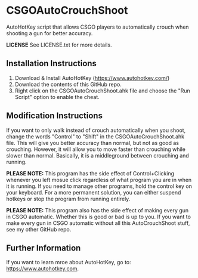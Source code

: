 # CSGOAutoCrouchShoot
AutoHotKey script that allows CSGO players to automatically crouch when shooting a gun for better accuracy.

**LICENSE**
See LICENSE.txt for more details.

## Installation Instructions ##
1. Download & Install AutoHotKey (https://www.autohotkey.com/)
2. Download the contents of this GitHub repo.
3. Right click on the CSGOAutoCrouchShoot.ahk file and choose the "Run Script" option to enable the cheat.

## Modification Instructions ##
If you want to only walk instead of crouch automatically when you shoot, change the words "Control" to "Shift" in the CSGOAutoCrouchShoot.ahk file. This will give you better accuracy than normal, but not as good as crouching. However, it will allow you to move faster than crouching while slower than normal. Basically, it is a middleground between crouching and running.

**PLEASE NOTE:** This program has the side effect of Control+Clicking whenever you left mosue click regardless of what program you are in when it is running. If you need to manage other programs, hold the control key on your keyboard. For a more permanent solution, you can either suspend hotkeys or stop the program from running entirely.

**PLEASE NOTE:** This program also has the side effect of making every gun in CSGO automatic. Whether this is good or bad is up to you. If you want to make every gun in CSGO automatic without all this AutoCrouchShoot stuff, see my other GitHub repo.

## Further Information ##
If you want to learn mroe about AutoHotKey, go to: https://www.autohotkey.com.
